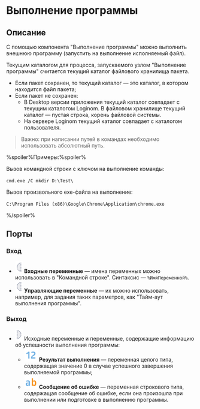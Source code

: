 # Выполнение программы

## Описание

С помощью компонента "Выполнение программы" можно выполнить внешнюю программу (запустить на выполнение исполняемый файл).

Текущим каталогом для процесса, запускаемого узлом "Выполнение программы" считается текущий каталог файлового хранилища пакета.

* Если пакет сохранен, то текущий каталог — это каталог, в котором находится файл пакета;
* Если пакет не сохранен:
  * В Desktop версии приложения текущий каталог совпадает с текущим каталогом Loginom. В файловом хранилище текущий каталог — пустая строка, корень файловой системы.
  * На сервере Loginom текущий каталог совпадает с каталогом пользователя.

>Важно: при написании путей в командах необходимо использовать абсолютный путь.

%spoiler%Примеры:%spoiler%

Вызов командной строки с ключом на выполнение команды:

`cmd.exe /C mkdir D:\Test\`

Вызов произвольного exe-файла на выполнение:

`C:\Program Files (x86)\Google\Chrome\Application\chrome.exe`

%/spoiler%

## Порты

### Вход

* ![](../../images/icons/ports/optional_input_variable_inactive.svg) **Входные переменные** — имена переменных можно использовать в "Командной строке". Синтаксис — `%ИмяПеременной%`.
* ![](../../images/icons/ports/optional_input_variable_inactive.svg) **Управляющие переменные** — их можно использовать, например, для задания таких параметров, как "Тайм-аут выполнения программы".

### Выход

* ![](../../images/icons/ports/optional_output_variable_inactive.svg) Исходные переменные и переменные, содержащие информацию об успешности выполнения программы:
  *  <span title="Целый"><img src="../../images/icons/datatype_18/datatype_default-02.svg"></span>  **Результат выполнения** — переменная целого типа, содержащая значение 0 в случае успешного завершения выполняемой программы;
  *  <span title="Строковый"><img src="../../images/icons/datatype_18/datatype_default-01.svg"></span> **Сообщение об ошибке** — переменная строкового типа, содержащая сообщение об ошибке, если она произошла при выполнении или подготовке в выполнению программы.